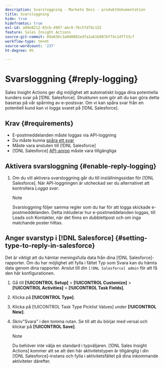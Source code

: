 ```yaml
---
description: Svarsloggning - Marketo Docs - produktdokumentation
title: Svarsloggning
hide: true
hidefromtoc: true
exl-id: a89e8212-83cb-4987-abc9-76c5fd74c152
feature: Sales Insight Actions
source-git-commit: 09a656c3a0d0002edfa1a61b987bff4c1dff33cf
workflow-type: tm+mt
source-wordcount: '237'
ht-degree: 0%

---
```


# Svarsloggning {#reply-logging}

Sales Insight Actions ger dig möjlighet att automatiskt logga dina potentiella kunders svar på [!DNL Salesforce]. Strukturen som gör att du kan göra detta baseras på vår spårning av e-postsvar. Om vi kan spåra svar från en potentiell kund kan vi logga svaret på [!DNL Salesforce].

## Krav {#requirements}

* E-postmeddelanden måste loggas via API-loggning
* Du måste kunna [spåra ett svar](/help/marketo/product-docs/marketo-sales-insight/actions/send-a-sales-email/email-tracking-overview.md#how-reply-tracking-works)
* Måste vara ansluten till [!DNL Salesforce]
* [!DNL Salesforce] [API-anrop](https://developer.salesforce.com/docs/atlas.en-us.salesforce_app_limits_cheatsheet.meta/salesforce_app_limits_cheatsheet/salesforce_app_limits_platform_api.htm) måste vara tillgängliga

## Aktivera svarsloggning {#enable-reply-logging}

1. Om du vill aktivera svarsloggning går du till inställningssidan för [!DNL Salesforce]. När API-loggningen är utcheckad ser du alternativet att kontrollera _Logga svar_.

   >[!NOTE]
   >
   >Svarsloggning följer samma regler som du har för att logga skickade e-postmeddelanden. Detta inkluderar hur e-postmeddelanden loggas, till Leads och Kontakter, när det finns en dubblettpost och om inga matchande poster hittas.

## Anger svarstyp i [!DNL Salesforce] {#setting-type-to-reply-in-salesforce}

Det är viktigt att du hämtar meningsfulla data från dina [!DNL Salesforce]-rapporter. Om du har möjlighet att fylla i fältet Typ som Svara kan du hämta data genom dina rapporter. Anslut till din `[!DNL Salesforce] admin` för att få den här konfigurationen.

1. Gå till **[!UICONTROL Setup]** > **[!UICONTROL Customize]** > **[!UICONTROL Activities]** > **[!UICONTROL Task Fields]**.
1. Klicka på **[!UICONTROL Type]**.
1. Klicka på [!UICONTROL Task Type Picklist Values] under **[!UICONTROL New]**.
1. Skriv&quot;Svara&quot; i den tomma rutan. Se till att du börjar med versal och klickar på **[!UICONTROL Save]**.

   >[!NOTE]
   >
   >Du behöver inte välja en standard i typväljaren. [!DNL Sales Insight Actions] kommer att se att den här aktivitetstypen är tillgänglig i din [!DNL Salesforce]-instans och fylla i aktivitetsfältet på dina inkommande aktiviteter därefter.
